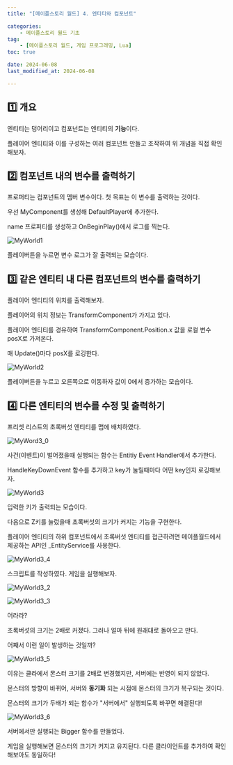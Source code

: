```yaml
---
title: "[메이플스토리 월드] 4. 엔티티와 컴포넌트"

categories: 
    - 메이플스토리 월드 기초
tag: 
    - [메이플스토리 월드, 게임 프로그래밍, Lua]
toc: true

date: 2024-06-08
last_modified_at: 2024-06-08

---
```


## 1️⃣ 개요

엔티티는 덩어리이고 컴포넌트는 엔티티의 **기능**이다. 

플레이어 엔티티와 이를 구성하는 여러 컴포넌트 만들고 조작하여 위 개념을 직접 확인해보자.



## 2️⃣ 컴포넌트 내의 변수를 출력하기

프로퍼티는 컴포넌트의 멤버 변수이다. 첫 목표는 이 변수를 출력하는 것이다.

우선 MyComponent를 생성해 DefaultPlayer에 추가한다.

name 프로퍼티를 생성하고 OnBeginPlay()에서 로그를 찍는다.

![MyWorld1]({{site.url}}\images\2024-06-06-msw_4\MyWorld1.png)

플레이버튼을 누르면 변수 로그가 잘 출력되는 모습이다.



## 3️⃣ 같은 엔티티 내 다른 컴포넌트의 변수를 출력하기

플레이어 엔티티의 위치를 출력해보자. 

플레이어의 위치 정보는 TransformComponent가 가지고 있다.

플레이어 엔티티를 경유하여 TransformComponent.Position.x 값을 로컬 변수 posX로 가져온다.

매 Update()마다 posX를 로깅한다.

![MyWorld2]({{site.url}}\images\2024-06-06-msw_4\MyWorld2.png)

플레이버튼을 누르고 오른쪽으로 이동하자 값이 0에서 증가하는 모습이다.



## 4️⃣ 다른 엔티티의 변수를 수정 및 출력하기

프리셋 리스트의 초록버섯 엔티티를 맵에 배치하였다.

![MyWord3_0]({{site.url}}\images\2024-06-06-msw_4\MyWord3_0.png)



사건(이벤트)이 벌어졌을때 실행되는 함수는 Entitiy Event Handler에서 추가한다.

HandleKeyDownEvent 함수를 추가하고 key가 눌릴때마다 어떤 key인지 로깅해보자.

![MyWorld3]({{site.url}}\images\2024-06-06-msw_4\MyWorld3.png)

입력한 키가 출력되는 모습이다.

다음으로  Z키를 눌렀을때 초록버섯의 크기가 커지는 기능을 구현한다.

플레이어 엔티티의 하위 컴포넌트에서 초록버섯 엔티티를 접근하려면 메이플월드에서 제공하는 API인 _EntityService를 사용한다.

![MyWorld3_4]({{site.url}}\images\2024-06-06-msw_4\MyWorld3_4-1717844966821-6.png)

스크립트를 작성하였다. 게임을 실행해보자.

![MyWorld3_2]({{site.url}}\images\2024-06-06-msw_4\MyWorld3_2.png)

![MyWorld3_3]({{site.url}}\images\2024-06-06-msw_4\MyWorld3_3.png)

어라라?

초록버섯의 크기는 2배로 커졌다. 그러나 얼마 뒤에 원래대로 돌아오고 만다. 

어째서 이런 일이 발생하는 것일까? 

![MyWorld3_5]({{site.url}}\images\2024-06-06-msw_4\MyWorld3_5.png)

이유는 클라에서 몬스터 크기를 2배로 변경했지만, 서버에는 반영이 되지 않았다. 

몬스터의 방향이 바뀌어, 서버와 **동기화** 되는 시점에 몬스터의 크기가 복구되는 것이다. 

몬스터의 크기가 두배가 되는 함수가 "서버에서" 실행되도록 바꾸면 해결된다!

![MyWorld3_6]({{site.url}}\images\2024-06-06-msw_4\MyWorld3_6.png)

서버에서만 실행되는 Bigger 함수를 만들었다.

게임을 실행해보면 몬스터의 크기가 커지고 유지된다. 다른 클라이언트를 추가하여 확인해보아도 동일하다!

